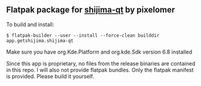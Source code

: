 ## Flatpak package for [shijima-qt](https://getshijima.app/) by pixelomer
To build and install:

`$ flatpak-builder --user --install --force-clean builddir app.getshijima.shijima-qt`

Make sure you have org.Kde.Platform and org.kde.Sdk version 6.8 installed

Since this app is proprietary, no files from the release binaries are contained in this repo. I will also not provide flatpak bundles. Only the flatpak manifest is provided. Please build it yourself.
